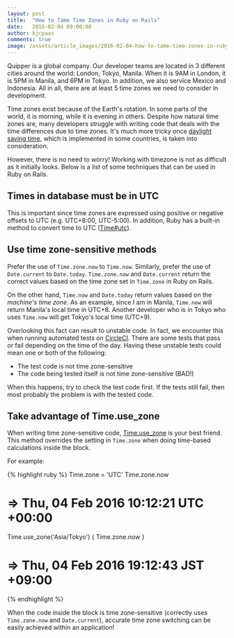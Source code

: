 ```yaml
---
layout: post
title:  "How to Tame Time Zones in Ruby on Rails"
date:   2016-02-04 09:00:00
author: kjcpaas
comments: true
image: /assets/article_images/2016-02-04-how-to-tame-time-zones-in-ruby-on-rails/timezones.jpg
---
```


Quipper is a global company. Our developer teams are located in 3 different cities around the world: London, Tokyo, Manila. When it is 9AM in London, it is 5PM in Manila, and 6PM in Tokyo. In addition, we also service Mexico and Indonesia. All in all, there are at least 5 time zones we need to consider in development.

Time zones exist because of the Earth's rotation. In some parts of the world, it is morning, while it is evening in others. Despite how natural time zones are, many developers struggle with writing code that deals with the time differences due to time zones. It's much more tricky once [daylight saving time](https://en.wikipedia.org/wiki/Daylight_saving_time), which is implemented in some countries, is taken into consideration.

However, there is no need to worry! Working with timezone is not as difficult as it initially looks. Below is a list of some techniques that can be used in Ruby on Rails.

## Times in database must be in UTC

This is important since time zones are expressed using positive or negative offsets to UTC (e.g. UTC+8:00, UTC-5:00). In addition, Ruby has a built-in method to convert time to UTC ([Time#utc](http://ruby-doc.org/core-2.2.0/Time.html#method-i-utc)).

## Use time zone-sensitive methods

Prefer the use of `Time.zone.now` to `Time.now`. Similarly, prefer the use of `Date.current` to `Date.today`. `Time.zone.now` and `Date.current` return the correct values based on the time zone set in `Time.zone` in Ruby on Rails.

On the other hand, `Time.now` and `Date.today` return values based on the *machine's time zone*. As an example, since I am in Manila, `Time.now` will return Manila's local time in UTC+8. Another developer who is in Tokyo who uses `Time.now` will get Tokyo's local time (UTC+9).

Overlooking this fact can result to unstable code. In fact, we encounter this when running automated tests on [CircleCI](https://circleci.com/). There are some tests that pass or fail depending on the time of the day. Having these unstable tests could mean one or both of the following:

- The test code is not time zone-sensitive
- The code being tested itself is not time zone-sensitive (BAD!)

When this happens, try to check the test code first. If the tests still fail, then most probably the problem is with the tested code.

## Take advantage of Time.use_zone

When writing time zone-sensitive code, [Time.use_zone](http://api.rubyonrails.org/classes/Time.html#method-c-use_zone) is your best friend. This method overrides the setting in `Time.zone` when doing time-based calculations inside the block.

For example:

{% highlight ruby %}
Time.zone = 'UTC'
Time.zone.now
# => Thu, 04 Feb 2016 10:12:21 UTC +00:00

Time.use_zone('Asia/Tokyo') { Time.zone.now }
# => Thu, 04 Feb 2016 19:12:43 JST +09:00
{% endhighlight %}

When the code inside the block is time zone-sensitive (correctly uses `Time.zone.now` and `Date.current`), accurate time zone switching can be easily achieved within an application!
